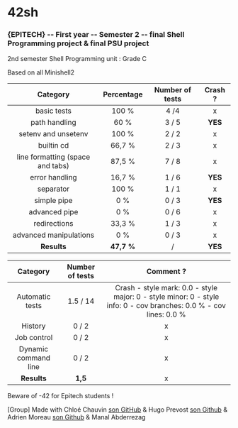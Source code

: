 # 42sh
### {EPITECH} -- First year -- Semester 2 -- final Shell Programming project & final PSU project

2nd semester Shell Programming unit : Grade C

Based on all Minishell2

|             Category             | Percentage | Number of tests | Crash ? |
|:--------------------------------:|:----------:|:---------------:|:-------:|
|            basic tests           |    100 %   |       4 /4      |    x    |
|           path handling          |    60 %    |      3 / 5      | **YES** |
|        setenv and unsetenv       |    100 %   |      2 / 2      |    x    |
|            builtin cd            |   66,7 %   |      2 / 3      |    x    |
| line formatting (space and tabs) |   87,5 %   |      7 / 8      |    x    |
|          error handling          |   16,7 %   |      1 / 6      | **YES** |
|             separator            |    100 %   |      1 / 1      |    x    |
|            simple pipe           |     0 %    |      0 / 3      | **YES** |
|           advanced pipe          |     0 %    |      0 / 6      |    x    |
|           redirections           |   33,3 %   |      1 / 3      |    x    |
|      advanced manipulations      |     0 %    |      0 / 3      |    x    |
|            **Results**           | **47,7 %** |        /        | **YES** |

|       Category       | Number of tests |                                                      Comment ?                                                     |
|:--------------------:|:---------------:|:------------------------------------------------------------------------------------------------------------------:|
|    Automatic tests   |     1.5 / 14    | Crash - style mark: 0.0 - style major: 0 - style minor: 0 - style info: 0 - cov branches: 0.0 % - cov lines: 0.0 % |
|        History       |      0 / 2      |                                                          x                                                         |
|      Job control     |      0 / 2      |                                                          x                                                         |
| Dynamic command line |      0 / 2      |                                                          x                                                         |
|      **Results**     |     **1,5**     |                                                          x                                                         |

Beware of -42 for Epitech students !

[Group] Made with Chloé Chauvin [son GitHub](https://github.com/Nekory23) & Hugo Prevost [son Github](https://github.com/DipStax) & Adrien Moreau [son Github](https://github.com/Lirkalyn) & Manal Abderrezag